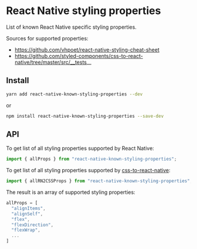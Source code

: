 # React Native styling properties

List of known React Native specific styling properties.

Sources for supported properties:

* https://github.com/vhpoet/react-native-styling-cheat-sheet
* https://github.com/styled-components/css-to-react-native/tree/master/src/__tests__

## Install

```sh
yarn add react-native-known-styling-properties --dev
```

or

```sh
npm install react-native-known-styling-properties --save-dev
```

## API

To get list of all styling properties supported by React Native:

```js
import { allProps } from "react-native-known-styling-properties";
```

To get list of all styling properties supported by [css-to-react-native](https://github.com/styled-components/css-to-react-native):

```js
import { allRN2CSSProps } from "react-native-known-styling-properties";
```

The result is an array of supported styling properties:

```js
allProps = [
  "alignItems",
  "alignSelf",
  "flex",
  "flexDirection",
  "flexWrap",
  ...
]
```
